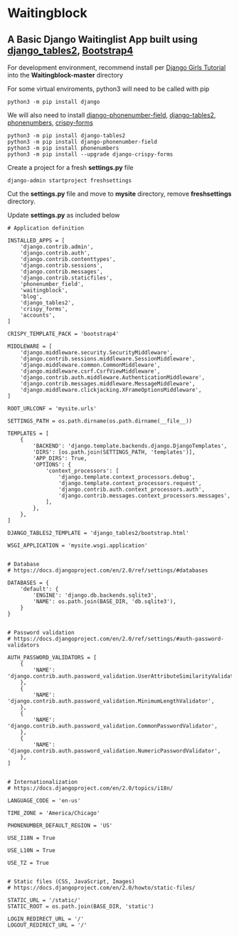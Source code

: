 # Waitingblock
## A Basic Django Waitinglist App built using [django_tables2](https://github.com/jieter/django-tables2), [Bootstrap4](https://getbootstrap.com/)

For development environment, recommend install per [Django Girls Tutorial](https://tutorial.djangogirls.org/en/django_installation/) into the **Waitingblock-master** directory

For some virtual enviroments, python3 will need to be called with pip
```
python3 -m pip install django
```
We will also need to install [django-phonenumber-field](https://github.com/stefanfoulis/django-phonenumber-field), [django-tables2](https://github.com/jieter/django-tables2), [phonenumbers](https://github.com/daviddrysdale/python-phonenumbers), [crispy-forms](https://github.com/django-crispy-forms/django-crispy-forms)
```
python3 -m pip install django-tables2
python3 -m pip install django-phonenumber-field
python3 -m pip install phonenumbers
python3 -m pip install --upgrade django-crispy-forms
```
Create a project for a fresh **settings.py** file
```
django-admin startproject freshsettings
```
Cut the **settings.py** file and move to **mysite** directory, remove **freshsettings** directory.

Update **settings.py** as included below
```
# Application definition

INSTALLED_APPS = [
    'django.contrib.admin',
    'django.contrib.auth',
    'django.contrib.contenttypes',
    'django.contrib.sessions',
    'django.contrib.messages',
    'django.contrib.staticfiles',
    'phonenumber_field',
    'waitingblock',
    'blog',
    'django_tables2',
    'crispy_forms',
    'accounts',
]

CRISPY_TEMPLATE_PACK = 'bootstrap4'

MIDDLEWARE = [
    'django.middleware.security.SecurityMiddleware',
    'django.contrib.sessions.middleware.SessionMiddleware',
    'django.middleware.common.CommonMiddleware',
    'django.middleware.csrf.CsrfViewMiddleware',
    'django.contrib.auth.middleware.AuthenticationMiddleware',
    'django.contrib.messages.middleware.MessageMiddleware',
    'django.middleware.clickjacking.XFrameOptionsMiddleware',
]

ROOT_URLCONF = 'mysite.urls'

SETTINGS_PATH = os.path.dirname(os.path.dirname(__file__))

TEMPLATES = [
    {
        'BACKEND': 'django.template.backends.django.DjangoTemplates',
        'DIRS': [os.path.join(SETTINGS_PATH, 'templates')],
        'APP_DIRS': True,
        'OPTIONS': {
            'context_processors': [
                'django.template.context_processors.debug',
                'django.template.context_processors.request',
                'django.contrib.auth.context_processors.auth',
                'django.contrib.messages.context_processors.messages',
            ],
        },
    },
]

DJANGO_TABLES2_TEMPLATE = 'django_tables2/bootstrap.html'

WSGI_APPLICATION = 'mysite.wsgi.application'


# Database
# https://docs.djangoproject.com/en/2.0/ref/settings/#databases

DATABASES = {
    'default': {
        'ENGINE': 'django.db.backends.sqlite3',
        'NAME': os.path.join(BASE_DIR, 'db.sqlite3'),
    }
}


# Password validation
# https://docs.djangoproject.com/en/2.0/ref/settings/#auth-password-validators

AUTH_PASSWORD_VALIDATORS = [
    {
        'NAME': 'django.contrib.auth.password_validation.UserAttributeSimilarityValidator',
    },
    {
        'NAME': 'django.contrib.auth.password_validation.MinimumLengthValidator',
    },
    {
        'NAME': 'django.contrib.auth.password_validation.CommonPasswordValidator',
    },
    {
        'NAME': 'django.contrib.auth.password_validation.NumericPasswordValidator',
    },
]


# Internationalization
# https://docs.djangoproject.com/en/2.0/topics/i18n/

LANGUAGE_CODE = 'en-us'

TIME_ZONE = 'America/Chicago'

PHONENUMBER_DEFAULT_REGION = 'US'

USE_I18N = True

USE_L10N = True

USE_TZ = True


# Static files (CSS, JavaScript, Images)
# https://docs.djangoproject.com/en/2.0/howto/static-files/

STATIC_URL = '/static/'
STATIC_ROOT = os.path.join(BASE_DIR, 'static')

LOGIN_REDIRECT_URL = '/'
LOGOUT_REDIRECT_URL = '/'

```

